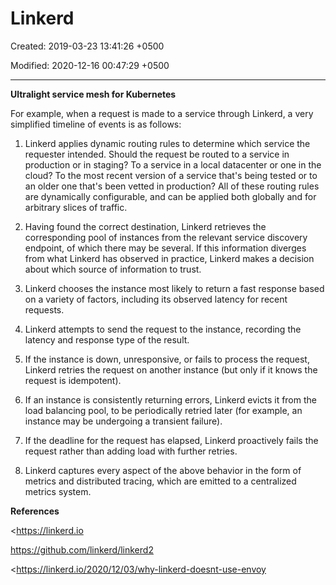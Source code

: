 # Linkerd

Created: 2019-03-23 13:41:26 +0500

Modified: 2020-12-16 00:47:29 +0500

---

**Ultralight service mesh for Kubernetes**



For example, when a request is made to a service through Linkerd, a very simplified timeline of events is as follows:

1.  Linkerd applies dynamic routing rules to determine which service the requester intended. Should the request be routed to a service in production or in staging? To a service in a local datacenter or one in the cloud? To the most recent version of a service that's being tested or to an older one that's been vetted in production? All of these routing rules are dynamically configurable, and can be applied both globally and for arbitrary slices of traffic.

2.  Having found the correct destination, Linkerd retrieves the corresponding pool of instances from the relevant service discovery endpoint, of which there may be several. If this information diverges from what Linkerd has observed in practice, Linkerd makes a decision about which source of information to trust.

3.  Linkerd chooses the instance most likely to return a fast response based on a variety of factors, including its observed latency for recent requests.

4.  Linkerd attempts to send the request to the instance, recording the latency and response type of the result.

5.  If the instance is down, unresponsive, or fails to process the request, Linkerd retries the request on another instance (but only if it knows the request is idempotent).

6.  If an instance is consistently returning errors, Linkerd evicts it from the load balancing pool, to be periodically retried later (for example, an instance may be undergoing a transient failure).

7.  If the deadline for the request has elapsed, Linkerd proactively fails the request rather than adding load with further retries.

8.  Linkerd captures every aspect of the above behavior in the form of metrics and distributed tracing, which are emitted to a centralized metrics system.



**References**

<https://linkerd.io

<https://github.com/linkerd/linkerd2>

<https://linkerd.io/2020/12/03/why-linkerd-doesnt-use-envoy
